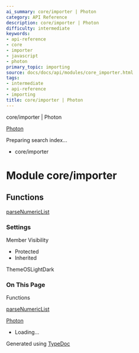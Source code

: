 ```yaml
---
ai_summary: core/importer | Photon
category: API Reference
description: core/importer | Photon
difficulty: intermediate
keywords:
- api-reference
- core
- importer
- javascript
- photon
primary_topic: importing
source: docs/docs/api/modules/core_importer.html
tags:
- intermediate
- api-reference
- importing
title: core/importer | Photon
---
```

core/importer | Photon

[Photon](../index.md)




Preparing search index...

* core/importer

# Module core/importer

## Functions

[parseNumericList](../functions/core_importer.parseNumericList.md)

### Settings

Member Visibility

* Protected
* Inherited

ThemeOSLightDark

### On This Page

Functions

[parseNumericList](#parsenumericlist)

[Photon](../index.md)

* Loading...

Generated using [TypeDoc](https://typedoc.org/)
